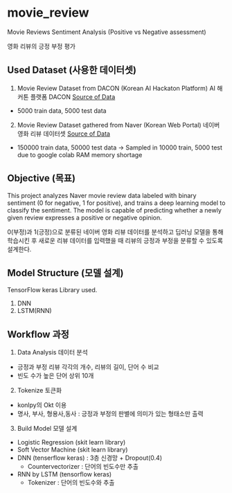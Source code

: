 # movie_review
Movie Reviews Sentiment Analysis (Positive vs Negative assessment)

영화 리뷰의 긍정 부정 평가


## Used Dataset (사용한 데이터셋)
1. Movie Review Dataset from DACON (Korean AI Hackaton Platform) AI 해커톤 플랫폼 DACON [Source of Data](https://dacon.io/competitions/official/235864/data)
  - 5000 train data, 5000 test data


2. Movie Review Dataset gathered from Naver (Korean Web Portal) 네이버 영화 리뷰 데이터셋 [Source of Data](https://raw.githubusercontent.com/e9t/nsmc)
  - 150000 train data, 50000 test data -> Sampled in 10000 train, 5000 test due to google colab RAM memory shortage


## Objective (목표)

This project analyzes Naver movie review data labeled with binary sentiment (0 for negative, 1 for positive), and trains a deep learning model to classify the sentiment. The model is capable of predicting whether a newly given review expresses a positive or negative opinion.

0(부정)과 1(긍정)으로 분류된 네이버 영화 리뷰 데이터를 분석하고 딥러닝 모델을 통해 학습시킨 후 새로운 리뷰 데이터를 입력했을 때 리뷰의 긍정과 부정을 분류할 수 있도록 설계한다.


## Model Structure (모델 설계)
TensorFlow keras Library used.


1. DNN
2. LSTM(RNN)


## Workflow 과정

1. Data Analysis 데이터 분석
  - 긍정과 부정 리뷰 각각의 개수, 리뷰의 길이, 단어 수 비교
  - 빈도 수가 높은 단어 상위 10개

2. Tokenize 토큰화
  - konlpy의 Okt 이용
  - 명사, 부사, 형용사,동사 : 긍정과 부정의 판별에 의미가 있는 형태소만 출력

3. Build Model 모델 설계
  - Logistic Regression (skit learn library)
  - Soft Vector Machine (skit learn library)
  - DNN (tenserflow keras) : 3층 신경망 + Dropout(0.4)
    - Countervectorizer : 단어의 빈도수만 추출
  - RNN by LSTM (tensorflow keras)
    - Tokenizer : 단어의 빈도수와  추출
